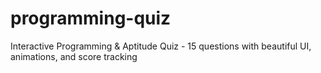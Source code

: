 # programming-quiz
Interactive Programming &amp; Aptitude Quiz - 15 questions with beautiful UI, animations, and score tracking
